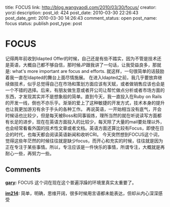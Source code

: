 title: FOCUS
link: http://blog.wangyaodi.com/2010/03/30/focus/
creator: yorzi
description: 
post_id: 424
post_date: 2010-03-30 22:26:43
post_date_gmt: 2010-03-30 14:26:43
comment_status: open
post_name: focus
status: publish
post_type: post

# FOCUS

记得两年前收到Idapted Offer的时候，自己还是有些不踏实，因为不管是技术还是英语，大概自己都不够自信，那时候JP跟我讲了一句话，让我受益良多，那就是: what's more important are focus and efforts. 就这样，一句很简单的话鼓励着我一直在Idapted的舞台上面尽情施展。 在进入Idapted之前，我几乎要放弃继续做技术，似乎总觉得自己在市场和策划方面应该有天赋，或者做销售应该也会是一个不错的选择。后来，有朋友做生意或者开公司让帮忙做点分析或者市场方面的东西，才发现其实并不是想象般的简单。直到今天，我一直投入在Ruby on Rails的开发一线，倒也不亦乐乎。渐渐的爱上了这种敏捷的开发方式，技术本身的提升也让我更加游刃有余于手头的各种工作。 再说英语，一开始相当没有底气，开会时候话也比较少，但是每天被Boss和同事锻炼，理所当然的就在听说读写方面都有长足的进步，现在在英语方面投入的比较少，每天除了大量的mail要处理以外，也会经常看看外国的技术性文章或者文档。英语方面还算比较有Focus，即使在日企的时代，也每天都会阅读英语新闻和收听CRI。 今天突然想到FOCUS这个词，觉得这些年茫然的时候往往就是缺少focus，而开心和充实的时候，往往就是因为正在专注于某些事情。所以，专注应该是一件快乐的事情，所谓专注，大概就是再耐心一些，再努力一些。

## Comments

**[gary](#558 "2010-03-30 22:38:19"):** FOCUS 这个词在现在这个普遍浮躁的环境里真实太重要了。

**[im214](#559 "2010-03-31 13:39:24"):** 简单，明确，思维开阔，很多时候用言语都未能表达，但却从内心深深感受

